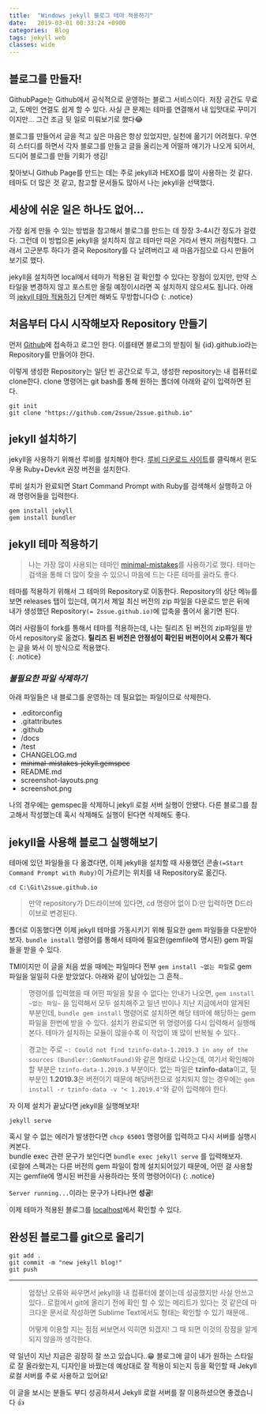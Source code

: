 ```yaml
---
title:  "Windows jekyll 블로그 테마 적용하기"
date:   2019-03-01 00:33:24 +0900
categories:  Blog
tags: jekyll web
classes: wide
---
```


## 블로그를 만들자!

GithubPage는 Github에서 공식적으로 운영하는 블로그 서비스이다. 저장 공간도 무료고, 도메인 연결도 쉽게 할 수 있다. 사실 큰 문제는 테마를 연결해서 내 입맛대로 꾸미기이지만... 그건 조금 뒷 일로 미뤄보기로 했다😂

블로그를 만들어서 글을 적고 싶은 마음은 항상 있었지만, 실천에 옮기기 어려웠다. 우연히 스터디를 하면서 각자 블로그를 만들고 글을 올리는게 어떨까 얘기가 나오게 되어서, 드디어 블로그를 만들 기회가 생김!

찾아보니 Github Page를 만드는 데는 주로 jekyll과 HEXO를 많이 사용하는 것 같다. 테마도 더 많은 것 같고, 참고할 문서들도 많아서 나는 jekyll을 선택했다.  

## 세상에 쉬운 일은 하나도 없어...

가장 쉽게 만들 수 있는 방법을 참고해서 블로그를 만드는 데 장장 3-4시간 정도가 걸렸다. 그런데 이 방법으론 jekyll을 설치하지 않고 테마만 따온 거라서 왠지 꺼림칙했다. 그래서 고군분투 하다가 결국 Repository를 다 날려버리고 새 마음가짐으로 다시 만들어보기로 했다.  

jekyll을 설치하면 local에서 테마가 적용된 걸 확인할 수 있다는 장점이 있지만, 만약 스타일을 변경하지 않고 포스트만 올릴 예정이시라면 꼭 설치하지 않으셔도 됩니다. 아래의 [jekyll 테마 적용하기](#jekyll-테마-적용하기) 단계만 해봐도 무방합니다😊 
{: .notice}
  
## 처음부터 다시 시작해보자 Repository 만들기

먼저 [Github](https://github.com)에 접속하고 로그인 한다. 이를테면 블로그의 받침이 될 {id}.github.io라는 Repository를 만들어야 한다.  
  
이렇게 생성한 Repository는 일단 빈 공간으로 두고, 생성한 repository는 내 컴퓨터로 clone한다. clone 명령어는 git bash를 통해 원하는 폴더에 아래와 같이 입력하면 된다.

```
git init
git clone "https://github.com/2ssue/2ssue.github.io"
```

## jekyll 설치하기

jekyll을 사용하기 위해선 루비를 설치해야 한다. [루비 다운로드 사이트](https://rubyinstaller.org/downloads/)를 클릭해서 윈도우용 Ruby+Devkit 권장 버전을 설치한다.  
  
루비 설치가 완료되면 Start Command Prompt with Ruby를 검색해서 실행하고 아래 명령어들을 입력한다.  
  
```
gem install jekyll
gem install bundler
```
  
## jekyll 테마 적용하기

> 나는 가장 많이 사용되는 테마인 [minimal-mistakes](https://github.com/mmistakes/minimal-mistakes)를 사용하기로 했다. 테마는 검색을 통해 더 많이 찾을 수 있으니 마음에 드는 다른 테마를 골라도 좋다.  

테마를 적용하기 위해서 그 테마의 Repository로 이동한다. Repository의 상단 메뉴를 보면 releases 탭이 있는데, 여기서 제일 최신 버전의 zip 파일을 다운로드 받은 뒤에 내가 생성했던 Repository`(= 2ssue.github.io)`에 압축을 풀어서 옮기면 된다.

여러 사람들이 fork를 통해서 테마를 적용하는데, 나는 릴리즈 된 버전의 zip파일을 받아서 repository로 옮겼다. **릴리즈 된 버전은 안정성이 확인된 버전이어서 오류가 적다**는 글을 봐서 이 방식으로 적용했다.  
{: .notice}
  
### _불필요한 파일 삭제하기_
아래 파일들은 내 블로그를 운영하는 데 필요없는 파일이므로 삭제한다.  

- .editorconfig
- .gitattributes
- .github
- /docs
- /test
- CHANGELOG.md
- ~~minimal-mistakes-jekyll.gemspec~~
- README.md
- screenshot-layouts.png
- screenshot.png

나의 경우에는 gemspec을 삭제하니 jekyll 로컬 서버 실행이 안됐다. 다른 블로그를 참고해서 작성했는데 혹시 삭제해도 실행이 된다면 삭제해도 좋다.  
  
## jekyll을 사용해 블로그 실행해보기

테마에 있던 파일들을 다 옮겼다면, 이제 jekyll을 설치할 때 사용했던 콘솔`(=Start Command Prompt with Ruby)`이 가르키는 위치를 내 Repository로 옮긴다.

```
cd C:\Git\2ssue.github.io
```

> 만약 repository가 D드라이브에 있다면, cd 명령어 없이 D:만 입력하면 D드라이브로 변경된다.  

폴더로 이동했다면 이제 jekyll 테마를 가동시키기 위해 필요한 gem 파일들을 다운받아보자. `bundle install` 명령어를 통해서 테마에 필요한(gemfile에 명시된) gem 파일들을 받을 수 있다. 

TMI이지만 이 글을 처음 썼을 때에는 파일마다 전부 `gem install ~없는 파일`로 gem 파일을 일일히 다운 받았었다. 아래와 같이 남아있는 그 흔적..

> 명령어를 입력했을 때 어떤 파일을 찾을 수 없다는 안내가 나오면, `gem install ~없는 파일~` 을 입력해서 모두 설치해주고 일년 반이나 지난 지금에서야 알게된 부분인데, `bundle gem install` 명령어로 설치하면 해당 테마에 해당하는 gem 파일을 한번에 받을 수 있다. 설치가 완료되면 위 명령어를 다시 입력해서 실행해본다. 테마가 설치하는 모듈이 많을수록 이 작업이 꽤 많이 반복될 수 있다..

> 경고는 주로 `~: Could not find tzinfo-data-1.2019.3 in any of the sources (Bundler::GemNotFound)`와 같은 형태로 나오는데, 여기서 확인해야할 부분은 `tzinfo-data-1.2019.3` 부분이다. 없는 파일은 **tzinfo-data**이고, 뒷부분인 **1.2019.3**은 버전이기 때문에 해당버전으로 설치되지 않는 경우에는 `gem install -r tzinfo-data -v "< 1.2019.4"`와 같이 입력해야 한다. 

자 이제 설치가 끝났다면 jekyll을 실행해보자!  

```
jekyll serve
```

혹시 알 수 없는 에러가 발생한다면 `chcp 65001` 명령어를 입력하고 다시 서버를 실행시켜본다.  
bundle exec 관련 문구가 보인다면 `bundle exec jekyll serve` 를 입력해보자.  
(로컬에 스펙과는 다른 버전의 gem 파일이 함께 설치되어있기 때문에, 어떤 걸 사용할지는 gemfile에 명시된 버전을 사용하라는 뜻의 명령어이다)
{: .notice}

`Server running...`이라는 문구가 나타나면 **성공**!  

이제 테마가 적용된 블로그를 [localhost](http://127.0.0.1:4000)에서 확인할 수 있다.  
  
## 완성된 블로그를 git으로 올리기

```
git add .
git commit -m "new jekyll blog!"
git push
```

___

> 엄청난 오류와 싸우면서 jekyll을 내 컴퓨터에 붙이는데 성공했지만 사실 안쓰고 있다.. 로컬에서 git에 올리기 전에 확인 할 수 있는 메리트가 있다는 것 같은데 마크다운 문서로 작성하면 Sublime Text에서도 형태는 확인할 수 있기 때문에..  
>
> 어떻게 이용할 지는 점점 써보면서 익히면 되겠지! 그 때 되면 이것의 장점을 알게 되지 않을까 생각한다.  

약 일년이 지난 지금은 굉장히 잘 쓰고 있습니다..😁 블로그에 글이 내가 원하는 스타일로 잘 올라왔는지, 디자인을 바꿨는데 예상대로 잘 적용이 되는지 등을 확인할 때 Jekyll 로컬 서버를 주로 사용하고 있어요! 

이 글을 보시는 분들도 부디 성공하셔서 Jekyll 로컬 서버를 잘 이용하셨으면 좋겠습니다 👍